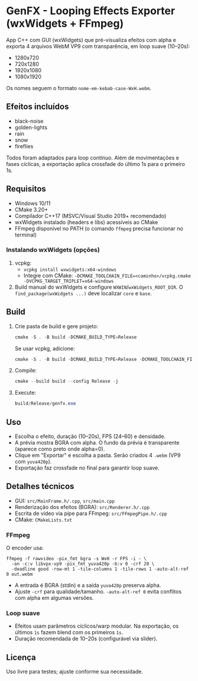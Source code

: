# GenFX - Looping Effects Exporter (wxWidgets + FFmpeg)

App C++ com GUI (wxWidgets) que pré-visualiza efeitos com alpha e exporta 4 arquivos WebM VP9 com transparência, em loop suave (10–20s):

- 1280x720
- 720x1280
- 1920x1080
- 1080x1920

Os nomes seguem o formato `nome-em-kebab-case-WxH.webm`.

## Efeitos incluídos
- black-noise
- golden-lights
- rain
- snow
- fireflies

Todos foram adaptados para loop contínuo. Além de movimentações e fases cíclicas, a exportação aplica crossfade do último 1s para o primeiro 1s.

## Requisitos
- Windows 10/11
- CMake 3.20+
- Compilador C++17 (MSVC/Visual Studio 2019+ recomendado)
- wxWidgets instalado (headers e libs) acessíveis ao CMake
- FFmpeg disponível no PATH (o comando `ffmpeg` precisa funcionar no terminal)

### Instalando wxWidgets (opções)
1. vcpkg:
   - `vcpkg install wxwidgets:x64-windows`
   - Integre com CMake: `-DCMAKE_TOOLCHAIN_FILE=<caminho>/vcpkg.cmake -DVCPKG_TARGET_TRIPLET=x64-windows`
2. Build manual do wxWidgets e configure `WXWIN`/`wxWidgets_ROOT_DIR`. O `find_package(wxWidgets ...)` deve localizar `core` e `base`.

## Build
1. Crie pasta de build e gere projeto:
   ```powershell
   cmake -S . -B build -DCMAKE_BUILD_TYPE=Release
   ```
   Se usar vcpkg, adicione:
   ```powershell
   cmake -S . -B build -DCMAKE_BUILD_TYPE=Release -DCMAKE_TOOLCHAIN_FILE="C:/path/to/vcpkg/scripts/buildsystems/vcpkg.cmake" -DVCPKG_TARGET_TRIPLET=x64-windows
   ```
2. Compile:
   ```powershell
   cmake --build build --config Release -j
   ```
3. Execute:
   ```powershell
   build/Release/genfx.exe
   ```

## Uso
- Escolha o efeito, duração (10–20s), FPS (24–60) e densidade.
- A prévia mostra BGRA com alpha. O fundo da prévia é transparente (aparece como preto onde alpha=0).
- Clique em "Exportar" e escolha a pasta. Serão criados 4 `.webm` (VP9 com `yuva420p`).
- Exportação faz crossfade no final para garantir loop suave.

## Detalhes técnicos
- GUI: `src/MainFrame.h/.cpp`, `src/main.cpp`
- Renderização dos efeitos (BGRA): `src/Renderer.h/.cpp`
- Escrita de vídeo via pipe para FFmpeg: `src/FFmpegPipe.h/.cpp`
- CMake: `CMakeLists.txt`

### FFmpeg
O encoder usa:
```
ffmpeg -f rawvideo -pix_fmt bgra -s WxH -r FPS -i - \
  -an -c:v libvpx-vp9 -pix_fmt yuva420p -b:v 0 -crf 28 \
  -deadline good -row-mt 1 -tile-columns 1 -tile-rows 1 -auto-alt-ref 0 out.webm
```
- A entrada é BGRA (stdin) e a saída `yuva420p` preserva alpha.
- Ajuste `-crf` para qualidade/tamanho. `-auto-alt-ref 0` evita conflitos com alpha em algumas versões.

### Loop suave
- Efeitos usam parâmetros cíclicos/warp modular. Na exportação, os últimos `1s` fazem blend com os primeiros `1s`.
- Duração recomendada de 10–20s (configurável via slider).

## Licença
Uso livre para testes; ajuste conforme sua necessidade.
